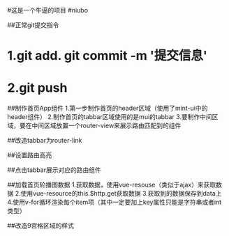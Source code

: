 #这是一个牛逼的项目
#niubo

##正常git提交指令
# 1.git add.  git commit -m '提交信息'
# 2.git push


##制作首页App组件
1.第一步制作首页的header区域（使用了mint-ui中的header组件）
2.制作首页的tabbar区域使用的是mui的tabbar
3.要制作中间区域，要在中间区域放置一个router-view来展示路由匹配到的组件


##改造tabbar为router-link

##设置路由高亮

##点击tabbar展示对应的路由组件


##加载首页轮播图数据
1.获取数据，使用vue-resouse（类似于ajax）来获取数据
2.使用vue-resource的this.$http.get获取数据
3.获取到的数据保存到data上
4.使用v-for循环渲染每个item项（其中一定要加上key属性只能是字符串或者int类型）



##改造9宫格区域的样式
